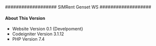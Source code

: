 ###################
SIMRent Genset WS
###################

<!-- <h1>USER ADMIN</h1> -->

<!-- <h3> user : admin </h3> -->
<!-- <h3> password : admin </h3> -->

<h4 class="modal-title" id="staticBackdropLabel">About This Version</h4>
<ul type="square">
                            <li>Website Version 0.1 {Develpoment}</li>
                            <li>Codeigniter Version 3.1.12</li>
                            <li>PHP Version 7.4</li>
                        </ul>
